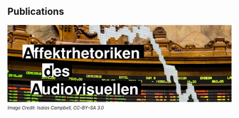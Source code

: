 ## Publications

![Title Picture](ada3.png)
*<font size="1">Image Credit: Isaias Campbell, CC–BY–SA 3.0</font>*

